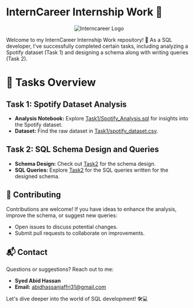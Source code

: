# InternCareer Internship Work 🚀

<div align="center">
  <img src="https://media.licdn.com/dms/image/D560BAQHlks0JYwLgmA/company-logo_200_200/0/1702640177212/interncareers_logo?e=1717027200&v=beta&t=VTKIp_d1ity5Ee497z0KuLNwBt_eH6Kohm3AddUW-I8" alt="Interncareer Logo">
</div>

Welcome to my InternCareer Internship Work repository! 🚀 As a SQL developer, I've successfully completed certain tasks, including analyzing a Spotify dataset (Task 1) and designing a schema along with writing queries (Task 2).

# 🚀 Tasks Overview

## Task 1: Spotify Dataset Analysis

- **Analysis Notebook:** Explore [Task1/Spotify_Analysis.sql](Task1/Spotify_Analysis.sql) for insights into the Spotify dataset.
- **Dataset:** Find the raw dataset in [Task1/spotify_dataset.csv](Task1/spotify_dataset.csv).

## Task 2: SQL Schema Design and Queries

- **Schema Design:** Check out [Task2](Task2) for the schema design.
- **SQL Queries:** Explore [Task2](Task2) for the SQL queries written for the designed schema.

## 🤝 Contributing

Contributions are welcome! If you have ideas to enhance the analysis, improve the schema, or suggest new queries:

- Open issues to discuss potential changes.
- Submit pull requests to collaborate on improvements.

## 📬 Contact

Questions or suggestions? Reach out to me:

- **Syed Abid Hassan**
- **Email:** [abidhassanjaffri31@gmail.com](mailto:abidhassanjaffri31@gmail.com)

Let's dive deeper into the world of SQL development! 🛠️💻
